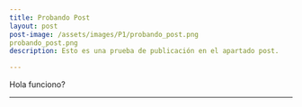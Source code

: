 ```yaml
---
title: Probando Post
layout: post
post-image: /assets/images/P1/probando_post.png
probando_post.png
description: Esto es una prueba de publicación en el apartado post.

---
```


Hola funciono?

---
